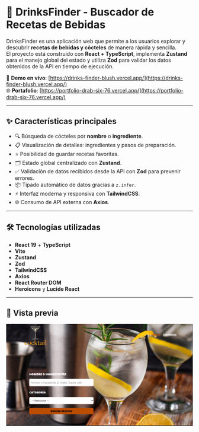 # 🍹 DrinksFinder - Buscador de Recetas de Bebidas

DrinksFinder es una aplicación web que permite a los usuarios explorar y descubrir **recetas de bebidas y cócteles** de manera rápida y sencilla.  
El proyecto está construido con **React + TypeScript**, implementa **Zustand** para el manejo global del estado y utiliza **Zod** para validar los datos obtenidos de la API en tiempo de ejecución.  

🔗 **Demo en vivo**: [https://drinks-finder-blush.vercel.app/](https://drinks-finder-blush.vercel.app/)  
🌐 **Portafolio**: [https://portfolio-drab-six-76.vercel.app/](https://portfolio-drab-six-76.vercel.app/)

---

## ✨ Características principales

- 🔍 Búsqueda de cócteles por **nombre** o **ingrediente**.  
- 📋 Visualización de detalles: ingredientes y pasos de preparación.  
- ⭐ Posibilidad de guardar recetas favoritas.  
- 🗂️ Estado global centralizado con **Zustand**.  
- ✅ Validación de datos recibidos desde la API con **Zod** para prevenir errores.  
- 📦 Tipado automático de datos gracias a `z.infer`.  
- ⚡ Interfaz moderna y responsiva con **TailwindCSS**.  
- 🌐 Consumo de API externa con **Axios**.  

---

## 🛠️ Tecnologías utilizadas

- **React 19** + **TypeScript**  
- **Vite**  
- **Zustand**  
- **Zod**  
- **TailwindCSS**  
- **Axios**  
- **React Router DOM**  
- **Heroicons** y **Lucide React**  

---

## 📸 Vista previa

![alt text](image.png)
